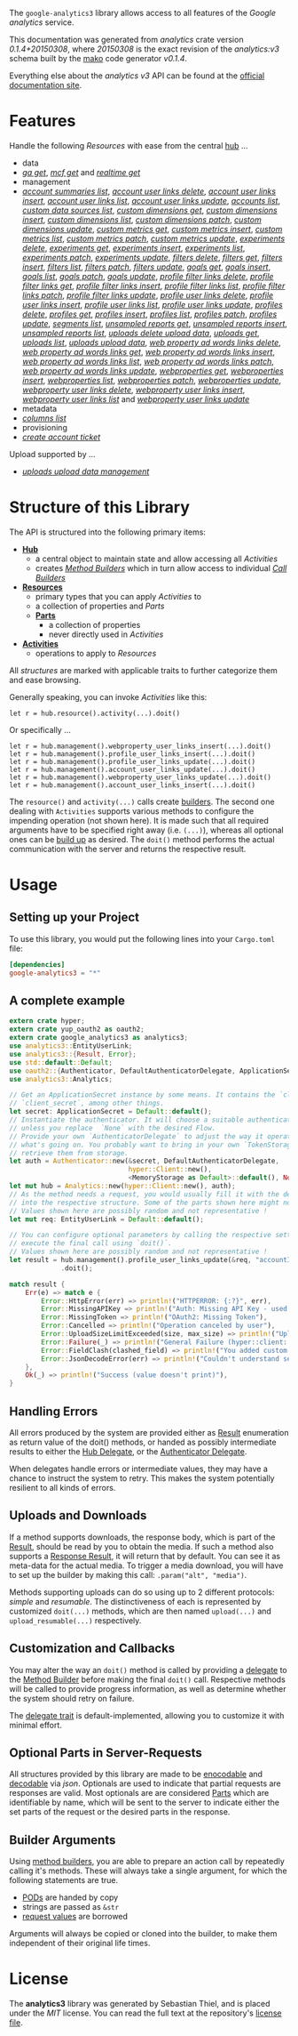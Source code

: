 <!---
DO NOT EDIT !
This file was generated automatically from 'src/mako/api/README.md.mako'
DO NOT EDIT !
-->
The `google-analytics3` library allows access to all features of the *Google analytics* service.

This documentation was generated from *analytics* crate version *0.1.4+20150308*, where *20150308* is the exact revision of the *analytics:v3* schema built by the [mako](http://www.makotemplates.org/) code generator *v0.1.4*.

Everything else about the *analytics* *v3* API can be found at the
[official documentation site](https://developers.google.com/analytics/).
# Features

Handle the following *Resources* with ease from the central [hub](http://byron.github.io/google-apis-rs/google-analytics3/struct.Analytics.html) ... 

* data
 * [*ga get*](http://byron.github.io/google-apis-rs/google-analytics3/struct.DataGaGetCall.html), [*mcf get*](http://byron.github.io/google-apis-rs/google-analytics3/struct.DataMcfGetCall.html) and [*realtime get*](http://byron.github.io/google-apis-rs/google-analytics3/struct.DataRealtimeGetCall.html)
* management
 * [*account summaries list*](http://byron.github.io/google-apis-rs/google-analytics3/struct.ManagementAccountSummaryListCall.html), [*account user links delete*](http://byron.github.io/google-apis-rs/google-analytics3/struct.ManagementAccountUserLinkDeleteCall.html), [*account user links insert*](http://byron.github.io/google-apis-rs/google-analytics3/struct.ManagementAccountUserLinkInsertCall.html), [*account user links list*](http://byron.github.io/google-apis-rs/google-analytics3/struct.ManagementAccountUserLinkListCall.html), [*account user links update*](http://byron.github.io/google-apis-rs/google-analytics3/struct.ManagementAccountUserLinkUpdateCall.html), [*accounts list*](http://byron.github.io/google-apis-rs/google-analytics3/struct.ManagementAccountListCall.html), [*custom data sources list*](http://byron.github.io/google-apis-rs/google-analytics3/struct.ManagementCustomDataSourceListCall.html), [*custom dimensions get*](http://byron.github.io/google-apis-rs/google-analytics3/struct.ManagementCustomDimensionGetCall.html), [*custom dimensions insert*](http://byron.github.io/google-apis-rs/google-analytics3/struct.ManagementCustomDimensionInsertCall.html), [*custom dimensions list*](http://byron.github.io/google-apis-rs/google-analytics3/struct.ManagementCustomDimensionListCall.html), [*custom dimensions patch*](http://byron.github.io/google-apis-rs/google-analytics3/struct.ManagementCustomDimensionPatchCall.html), [*custom dimensions update*](http://byron.github.io/google-apis-rs/google-analytics3/struct.ManagementCustomDimensionUpdateCall.html), [*custom metrics get*](http://byron.github.io/google-apis-rs/google-analytics3/struct.ManagementCustomMetricGetCall.html), [*custom metrics insert*](http://byron.github.io/google-apis-rs/google-analytics3/struct.ManagementCustomMetricInsertCall.html), [*custom metrics list*](http://byron.github.io/google-apis-rs/google-analytics3/struct.ManagementCustomMetricListCall.html), [*custom metrics patch*](http://byron.github.io/google-apis-rs/google-analytics3/struct.ManagementCustomMetricPatchCall.html), [*custom metrics update*](http://byron.github.io/google-apis-rs/google-analytics3/struct.ManagementCustomMetricUpdateCall.html), [*experiments delete*](http://byron.github.io/google-apis-rs/google-analytics3/struct.ManagementExperimentDeleteCall.html), [*experiments get*](http://byron.github.io/google-apis-rs/google-analytics3/struct.ManagementExperimentGetCall.html), [*experiments insert*](http://byron.github.io/google-apis-rs/google-analytics3/struct.ManagementExperimentInsertCall.html), [*experiments list*](http://byron.github.io/google-apis-rs/google-analytics3/struct.ManagementExperimentListCall.html), [*experiments patch*](http://byron.github.io/google-apis-rs/google-analytics3/struct.ManagementExperimentPatchCall.html), [*experiments update*](http://byron.github.io/google-apis-rs/google-analytics3/struct.ManagementExperimentUpdateCall.html), [*filters delete*](http://byron.github.io/google-apis-rs/google-analytics3/struct.ManagementFilterDeleteCall.html), [*filters get*](http://byron.github.io/google-apis-rs/google-analytics3/struct.ManagementFilterGetCall.html), [*filters insert*](http://byron.github.io/google-apis-rs/google-analytics3/struct.ManagementFilterInsertCall.html), [*filters list*](http://byron.github.io/google-apis-rs/google-analytics3/struct.ManagementFilterListCall.html), [*filters patch*](http://byron.github.io/google-apis-rs/google-analytics3/struct.ManagementFilterPatchCall.html), [*filters update*](http://byron.github.io/google-apis-rs/google-analytics3/struct.ManagementFilterUpdateCall.html), [*goals get*](http://byron.github.io/google-apis-rs/google-analytics3/struct.ManagementGoalGetCall.html), [*goals insert*](http://byron.github.io/google-apis-rs/google-analytics3/struct.ManagementGoalInsertCall.html), [*goals list*](http://byron.github.io/google-apis-rs/google-analytics3/struct.ManagementGoalListCall.html), [*goals patch*](http://byron.github.io/google-apis-rs/google-analytics3/struct.ManagementGoalPatchCall.html), [*goals update*](http://byron.github.io/google-apis-rs/google-analytics3/struct.ManagementGoalUpdateCall.html), [*profile filter links delete*](http://byron.github.io/google-apis-rs/google-analytics3/struct.ManagementProfileFilterLinkDeleteCall.html), [*profile filter links get*](http://byron.github.io/google-apis-rs/google-analytics3/struct.ManagementProfileFilterLinkGetCall.html), [*profile filter links insert*](http://byron.github.io/google-apis-rs/google-analytics3/struct.ManagementProfileFilterLinkInsertCall.html), [*profile filter links list*](http://byron.github.io/google-apis-rs/google-analytics3/struct.ManagementProfileFilterLinkListCall.html), [*profile filter links patch*](http://byron.github.io/google-apis-rs/google-analytics3/struct.ManagementProfileFilterLinkPatchCall.html), [*profile filter links update*](http://byron.github.io/google-apis-rs/google-analytics3/struct.ManagementProfileFilterLinkUpdateCall.html), [*profile user links delete*](http://byron.github.io/google-apis-rs/google-analytics3/struct.ManagementProfileUserLinkDeleteCall.html), [*profile user links insert*](http://byron.github.io/google-apis-rs/google-analytics3/struct.ManagementProfileUserLinkInsertCall.html), [*profile user links list*](http://byron.github.io/google-apis-rs/google-analytics3/struct.ManagementProfileUserLinkListCall.html), [*profile user links update*](http://byron.github.io/google-apis-rs/google-analytics3/struct.ManagementProfileUserLinkUpdateCall.html), [*profiles delete*](http://byron.github.io/google-apis-rs/google-analytics3/struct.ManagementProfileDeleteCall.html), [*profiles get*](http://byron.github.io/google-apis-rs/google-analytics3/struct.ManagementProfileGetCall.html), [*profiles insert*](http://byron.github.io/google-apis-rs/google-analytics3/struct.ManagementProfileInsertCall.html), [*profiles list*](http://byron.github.io/google-apis-rs/google-analytics3/struct.ManagementProfileListCall.html), [*profiles patch*](http://byron.github.io/google-apis-rs/google-analytics3/struct.ManagementProfilePatchCall.html), [*profiles update*](http://byron.github.io/google-apis-rs/google-analytics3/struct.ManagementProfileUpdateCall.html), [*segments list*](http://byron.github.io/google-apis-rs/google-analytics3/struct.ManagementSegmentListCall.html), [*unsampled reports get*](http://byron.github.io/google-apis-rs/google-analytics3/struct.ManagementUnsampledReportGetCall.html), [*unsampled reports insert*](http://byron.github.io/google-apis-rs/google-analytics3/struct.ManagementUnsampledReportInsertCall.html), [*unsampled reports list*](http://byron.github.io/google-apis-rs/google-analytics3/struct.ManagementUnsampledReportListCall.html), [*uploads delete upload data*](http://byron.github.io/google-apis-rs/google-analytics3/struct.ManagementUploadDeleteUploadDataCall.html), [*uploads get*](http://byron.github.io/google-apis-rs/google-analytics3/struct.ManagementUploadGetCall.html), [*uploads list*](http://byron.github.io/google-apis-rs/google-analytics3/struct.ManagementUploadListCall.html), [*uploads upload data*](http://byron.github.io/google-apis-rs/google-analytics3/struct.ManagementUploadUploadDataCall.html), [*web property ad words links delete*](http://byron.github.io/google-apis-rs/google-analytics3/struct.ManagementWebPropertyAdWordsLinkDeleteCall.html), [*web property ad words links get*](http://byron.github.io/google-apis-rs/google-analytics3/struct.ManagementWebPropertyAdWordsLinkGetCall.html), [*web property ad words links insert*](http://byron.github.io/google-apis-rs/google-analytics3/struct.ManagementWebPropertyAdWordsLinkInsertCall.html), [*web property ad words links list*](http://byron.github.io/google-apis-rs/google-analytics3/struct.ManagementWebPropertyAdWordsLinkListCall.html), [*web property ad words links patch*](http://byron.github.io/google-apis-rs/google-analytics3/struct.ManagementWebPropertyAdWordsLinkPatchCall.html), [*web property ad words links update*](http://byron.github.io/google-apis-rs/google-analytics3/struct.ManagementWebPropertyAdWordsLinkUpdateCall.html), [*webproperties get*](http://byron.github.io/google-apis-rs/google-analytics3/struct.ManagementWebpropertyGetCall.html), [*webproperties insert*](http://byron.github.io/google-apis-rs/google-analytics3/struct.ManagementWebpropertyInsertCall.html), [*webproperties list*](http://byron.github.io/google-apis-rs/google-analytics3/struct.ManagementWebpropertyListCall.html), [*webproperties patch*](http://byron.github.io/google-apis-rs/google-analytics3/struct.ManagementWebpropertyPatchCall.html), [*webproperties update*](http://byron.github.io/google-apis-rs/google-analytics3/struct.ManagementWebpropertyUpdateCall.html), [*webproperty user links delete*](http://byron.github.io/google-apis-rs/google-analytics3/struct.ManagementWebpropertyUserLinkDeleteCall.html), [*webproperty user links insert*](http://byron.github.io/google-apis-rs/google-analytics3/struct.ManagementWebpropertyUserLinkInsertCall.html), [*webproperty user links list*](http://byron.github.io/google-apis-rs/google-analytics3/struct.ManagementWebpropertyUserLinkListCall.html) and [*webproperty user links update*](http://byron.github.io/google-apis-rs/google-analytics3/struct.ManagementWebpropertyUserLinkUpdateCall.html)
* metadata
 * [*columns list*](http://byron.github.io/google-apis-rs/google-analytics3/struct.MetadataColumnListCall.html)
* provisioning
 * [*create account ticket*](http://byron.github.io/google-apis-rs/google-analytics3/struct.ProvisioningCreateAccountTicketCall.html)


Upload supported by ...

* [*uploads upload data management*](http://byron.github.io/google-apis-rs/google-analytics3/struct.ManagementUploadUploadDataCall.html)



# Structure of this Library

The API is structured into the following primary items:

* **[Hub](http://byron.github.io/google-apis-rs/google-analytics3/struct.Analytics.html)**
    * a central object to maintain state and allow accessing all *Activities*
    * creates [*Method Builders*](http://byron.github.io/google-apis-rs/google-analytics3/trait.MethodsBuilder.html) which in turn
      allow access to individual [*Call Builders*](http://byron.github.io/google-apis-rs/google-analytics3/trait.CallBuilder.html)
* **[Resources](http://byron.github.io/google-apis-rs/google-analytics3/trait.Resource.html)**
    * primary types that you can apply *Activities* to
    * a collection of properties and *Parts*
    * **[Parts](http://byron.github.io/google-apis-rs/google-analytics3/trait.Part.html)**
        * a collection of properties
        * never directly used in *Activities*
* **[Activities](http://byron.github.io/google-apis-rs/google-analytics3/trait.CallBuilder.html)**
    * operations to apply to *Resources*

All *structures* are marked with applicable traits to further categorize them and ease browsing.

Generally speaking, you can invoke *Activities* like this:

```Rust,ignore
let r = hub.resource().activity(...).doit()
```

Or specifically ...

```ignore
let r = hub.management().webproperty_user_links_insert(...).doit()
let r = hub.management().profile_user_links_insert(...).doit()
let r = hub.management().profile_user_links_update(...).doit()
let r = hub.management().account_user_links_update(...).doit()
let r = hub.management().webproperty_user_links_update(...).doit()
let r = hub.management().account_user_links_insert(...).doit()
```

The `resource()` and `activity(...)` calls create [builders][builder-pattern]. The second one dealing with `Activities` 
supports various methods to configure the impending operation (not shown here). It is made such that all required arguments have to be 
specified right away (i.e. `(...)`), whereas all optional ones can be [build up][builder-pattern] as desired.
The `doit()` method performs the actual communication with the server and returns the respective result.

# Usage

## Setting up your Project

To use this library, you would put the following lines into your `Cargo.toml` file:

```toml
[dependencies]
google-analytics3 = "*"
```

## A complete example

```Rust
extern crate hyper;
extern crate yup_oauth2 as oauth2;
extern crate google_analytics3 as analytics3;
use analytics3::EntityUserLink;
use analytics3::{Result, Error};
use std::default::Default;
use oauth2::{Authenticator, DefaultAuthenticatorDelegate, ApplicationSecret, MemoryStorage};
use analytics3::Analytics;

// Get an ApplicationSecret instance by some means. It contains the `client_id` and 
// `client_secret`, among other things.
let secret: ApplicationSecret = Default::default();
// Instantiate the authenticator. It will choose a suitable authentication flow for you, 
// unless you replace  `None` with the desired Flow.
// Provide your own `AuthenticatorDelegate` to adjust the way it operates and get feedback about 
// what's going on. You probably want to bring in your own `TokenStorage` to persist tokens and
// retrieve them from storage.
let auth = Authenticator::new(&secret, DefaultAuthenticatorDelegate,
                              hyper::Client::new(),
                              <MemoryStorage as Default>::default(), None);
let mut hub = Analytics::new(hyper::Client::new(), auth);
// As the method needs a request, you would usually fill it with the desired information
// into the respective structure. Some of the parts shown here might not be applicable !
// Values shown here are possibly random and not representative !
let mut req: EntityUserLink = Default::default();

// You can configure optional parameters by calling the respective setters at will, and
// execute the final call using `doit()`.
// Values shown here are possibly random and not representative !
let result = hub.management().profile_user_links_update(&req, "accountId", "webPropertyId", "profileId", "linkId")
             .doit();

match result {
    Err(e) => match e {
        Error::HttpError(err) => println!("HTTPERROR: {:?}", err),
        Error::MissingAPIKey => println!("Auth: Missing API Key - used if there are no scopes"),
        Error::MissingToken => println!("OAuth2: Missing Token"),
        Error::Cancelled => println!("Operation canceled by user"),
        Error::UploadSizeLimitExceeded(size, max_size) => println!("Upload size too big: {} of {}", size, max_size),
        Error::Failure(_) => println!("General Failure (hyper::client::Response doesn't print)"),
        Error::FieldClash(clashed_field) => println!("You added custom parameter which is part of builder: {:?}", clashed_field),
        Error::JsonDecodeError(err) => println!("Couldn't understand server reply - maybe API needs update: {:?}", err),
    },
    Ok(_) => println!("Success (value doesn't print)"),
}

```
## Handling Errors

All errors produced by the system are provided either as [Result](http://byron.github.io/google-apis-rs/google-analytics3/enum.Result.html) enumeration as return value of 
the doit() methods, or handed as possibly intermediate results to either the 
[Hub Delegate](http://byron.github.io/google-apis-rs/google-analytics3/trait.Delegate.html), or the [Authenticator Delegate](http://byron.github.io/google-apis-rs/google-analytics3/../yup-oauth2/trait.AuthenticatorDelegate.html).

When delegates handle errors or intermediate values, they may have a chance to instruct the system to retry. This 
makes the system potentially resilient to all kinds of errors.

## Uploads and Downloads
If a method supports downloads, the response body, which is part of the [Result](http://byron.github.io/google-apis-rs/google-analytics3/enum.Result.html), should be
read by you to obtain the media.
If such a method also supports a [Response Result](http://byron.github.io/google-apis-rs/google-analytics3/trait.ResponseResult.html), it will return that by default.
You can see it as meta-data for the actual media. To trigger a media download, you will have to set up the builder by making
this call: `.param("alt", "media")`.

Methods supporting uploads can do so using up to 2 different protocols: 
*simple* and *resumable*. The distinctiveness of each is represented by customized 
`doit(...)` methods, which are then named `upload(...)` and `upload_resumable(...)` respectively.

## Customization and Callbacks

You may alter the way an `doit()` method is called by providing a [delegate](http://byron.github.io/google-apis-rs/google-analytics3/trait.Delegate.html) to the 
[Method Builder](http://byron.github.io/google-apis-rs/google-analytics3/trait.CallBuilder.html) before making the final `doit()` call. 
Respective methods will be called to provide progress information, as well as determine whether the system should 
retry on failure.

The [delegate trait](http://byron.github.io/google-apis-rs/google-analytics3/trait.Delegate.html) is default-implemented, allowing you to customize it with minimal effort.

## Optional Parts in Server-Requests

All structures provided by this library are made to be [enocodable](http://byron.github.io/google-apis-rs/google-analytics3/trait.RequestValue.html) and 
[decodable](http://byron.github.io/google-apis-rs/google-analytics3/trait.ResponseResult.html) via *json*. Optionals are used to indicate that partial requests are responses 
are valid.
Most optionals are are considered [Parts](http://byron.github.io/google-apis-rs/google-analytics3/trait.Part.html) which are identifiable by name, which will be sent to 
the server to indicate either the set parts of the request or the desired parts in the response.

## Builder Arguments

Using [method builders](http://byron.github.io/google-apis-rs/google-analytics3/trait.CallBuilder.html), you are able to prepare an action call by repeatedly calling it's methods.
These will always take a single argument, for which the following statements are true.

* [PODs][wiki-pod] are handed by copy
* strings are passed as `&str`
* [request values](http://byron.github.io/google-apis-rs/google-analytics3/trait.RequestValue.html) are borrowed

Arguments will always be copied or cloned into the builder, to make them independent of their original life times.

[wiki-pod]: http://en.wikipedia.org/wiki/Plain_old_data_structure
[builder-pattern]: http://en.wikipedia.org/wiki/Builder_pattern
[google-go-api]: https://github.com/google/google-api-go-client

# License
The **analytics3** library was generated by Sebastian Thiel, and is placed 
under the *MIT* license.
You can read the full text at the repository's [license file][repo-license].

[repo-license]: https://github.com/Byron/google-apis-rs/LICENSE.md

